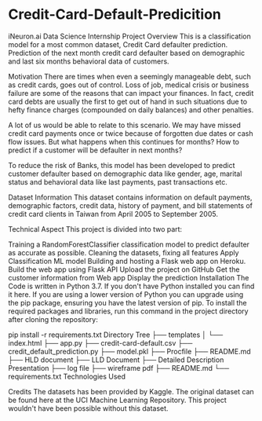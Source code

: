 # Credit-Card-Default-Predicition

iNeuron.ai Data Science Internship Project
Overview
This is a classification model for a most common dataset, Credit Card defaulter prediction. Prediction of the next month credit card defaulter based on demographic and last six months behavioral data of customers.

Motivation
There are times when even a seemingly manageable debt, such as credit cards, goes out of control. Loss of job, medical crisis or business failure are some of the reasons that can impact your finances. In fact, credit card debts are usually the first to get out of hand in such situations due to hefty finance charges (compounded on daily balances) and other penalties.

A lot of us would be able to relate to this scenario. We may have missed credit card payments once or twice because of forgotten due dates or cash flow issues. But what happens when this continues for months? How to predict if a customer will be defaulter in next months?

To reduce the risk of Banks, this model has been developed to predict customer defaulter based on demographic data like gender, age, marital status and behavioral data like last payments, past transactions etc.

Dataset Information
This dataset contains information on default payments, demographic factors, credit data, history of payment, and bill statements of credit card clients in Taiwan from April 2005 to September 2005.

Technical Aspect
This project is divided into two part:

Training a RandomForestClassifier classification model to predict defaulter as accurate as possible.
Cleaning the datasets, fixing all features
Apply Classification ML model
Building and hosting a Flask web app on Heroku.
Build the web app using Flask API
Upload the project on GitHub
Get the customer information from Web app
Display the prediction
Installation
The Code is written in Python 3.7. If you don't have Python installed you can find it here. If you are using a lower version of Python you can upgrade using the pip package, ensuring you have the latest version of pip. To install the required packages and libraries, run this command in the project directory after cloning the repository:

pip install -r requirements.txt
Directory Tree
├── templates 
│   └── index.html
├── app.py
├── credit-card-default.csv
├── credit_default_prediction.py
├── model.pkl
├── Procfile
├── README.md
├── HLD document
├── LLD Document
├── Detailed Description Presentation
├── log file
├── wireframe pdf
├── README.md
└── requirements.txt
Technologies Used


   

 





Credits
The datasets has been provided by Kaggle. The original dataset can be found here at the UCI Machine Learning Repository. This project wouldn't have been possible without this dataset.
